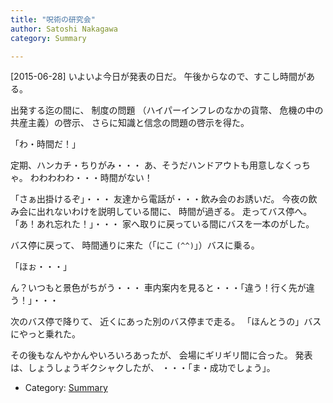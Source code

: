 ```yaml
---
title: "呪術の研究会"
author: Satoshi Nakagawa
category: Summary

---
```


[2015-06-28]  いよいよ今日が発表の日だ。
午後からなので、すこし時間がある。

 出発する迄の間に、
制度の問題
（ハイパーインフレのなかの貨幣、
危機の中の共産主義）の啓示、
さらに知識と信念の問題の啓示を得た。

 「わ・時間だ！」

 定期、ハンカチ・ちりがみ・・・
あ、そうだハンドアウトも用意しなくっちゃ。
わわわわわ・・・時間がない！

 「さぁ出掛けるぞ」・・・
友達から電話が・・・飲み会のお誘いだ。
今夜の飲み会に出れないわけを説明している間に、
時間が過ぎる。
走ってバス停へ。
「あ！あれ忘れた！」・・・
家へ取りに戻っている間にバスを一本のがした。

 バス停に戻って、
時間通りに来た（「にこ `(^^)`」）バスに乗る。

 「ほぉ・・・」

 ん？いつもと景色がちがう・・・
車内案内を見ると・・・「違う！行く先が違う！」・・・

 次のバス停で降りて、
近くにあった別のバス停まで走る。
「ほんとうの」バスにやっと乗れた。

<!--more-->

 その後もなんやかんやいろいろあったが、
会場にギリギリ間に合った。
発表は、しょうしょうギクシャクしたが、
・・・「ま・成功でしょう」。

- Category: [Summary](categories.html#Summary)

